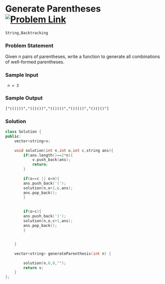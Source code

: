 
# Generate Parentheses &ensp;  [![Problem Link](https://img.shields.io/badge/-LeetCode-FFA116?style=for-the-badge&logo=LeetCode&logoColor=black)](https://leetcode.com/problems/generate-parentheses/description/)

```
String,Backtracking
``` 
### Problem Statement 
Given n pairs of parentheses, write a function to generate all combinations of well-formed parentheses.
### Sample Input
```
 n = 3
```
### Sample Output
```
["((()))","(()())","(())()","()(())","()()()"]
```

### Solution
```cpp
class Solution {  
public:
    vector<string>v;
    
    void solution(int n,int o,int c,string ans){
        if(ans.length()==2*n){
            v.push_back(ans);
            return;
        }
        
        if(o==c || o<n){
        ans.push_back('(');
        solution(n,o+1,c,ans);
        ans.pop_back();
        }
        
        
        if(o>c){
        ans.push_back(')');
        solution(n,o,c+1,ans);
        ans.pop_back();
        }    
        
        
    }
    
    vector<string> generateParenthesis(int n) {
        
        solution(n,0,0,"");
        return v;
    }
};
```